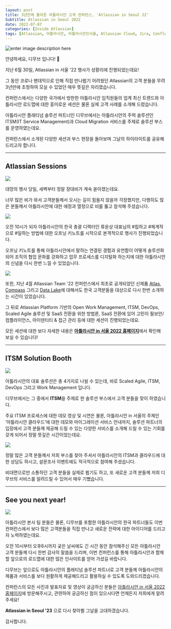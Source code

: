 ```yaml
---
layout: post
title: 3년만에 돌아온 아틀라시안 고객 컨퍼런스, 'Atlassian in Seoul 22' 
Subtitle: Atlassian in Seoul 2022
date: 2022-07-07
categories: [Inside Atlassian]
tags: [Atlassian, 아틀라시안, 아틀라시안인서울, Atlassian Cloud, Jira, Confluence, CloudMigration, 아틀라시안클라우드, 디무브, atlassianinseoul, 아틀라시안in서울, Atlas, Compass, Datalake, 아틀라시안행사, 파르나스호텔]
---
```


![enter image description here](https://d15k2d11r6t6rl.cloudfront.net/public/users/Integrators/208d7955-33b5-4ad5-b739-82f8ce94ecac/8a9982ff7519604f01751c35c4ac0507/AIS_Banner.png)

안녕하세요, 디무브 입니다! 🎈

지난 6월 30일, Atlassian in 서울 '22 행사가 성황리에 진행되었는데요!

그 동안 코로나 팬데믹으로 인해 직접 만나뵙기 어려웠던 Atlassian의 고객 분들을 무려 3년만에 초청하여 모실 수 있었던 매우 뜻깊은 자리였습니다.

컨퍼런스에서는 다양한 국가에서 방한한 아틀라시안 임직원들의 업계 최신 트렌드와 아틀라시안 로드맵에 대한 흥미로운 세션은 물론 실제 고객 사례를 소개해 드렸습니다.

아틀라시안 플래티넘 솔루션 파트너인 디무브에서는 아틀라시안의 주력 솔루션인 ITSM(IT Service Management)과 Cloud Migration 서비스를 주제로 솔루션 부스를 운영하였는데요.

컨퍼런스에서 소개된 다양한 세션과 부스 현장을 돌아보며 그날의 하이라이트를 공유해드리고자 합니다.

---
## Atlassian Sessions


![](/assets/images/blog/atlassianinseoul_1.png)

대망의 행사 당일, 새벽부터 정말 장대비가 계속 쏟아졌는데요.

너무 많은 비가 와서 고객분들께서 오시는 길이 힘들지 않을까 걱정했지만, 다행히도 많은 분들께서 아틀라시안에 대한 애정과 열정으로 비를 뚫고 참석해 주셨습니다.

![](/assets/images/blog/atlassianinseoul_2.png)

오전 10시가 되자 아틀라시안의 한국 총괄 디렉터인 류윤상 대표님의 #힙하고 #체계적으로 #일하는 방법에 대한 오프닝 키노트를 시작으로 본격적으로 행사가 진행되었습니다. 

오프닝 키노트를 통해 아틀라시안에서 말하는 연결된 경험과 유연함이 어떻게 솔루션화 되어 조직의 협업 문화를 강화하고 업무 프로세스를 디지털화 하는지에 대한 아틀라시안의 신념을 다시 한번 느낄 수 있었습니다.


![](/assets/images/blog/atlassianinseoul_3.png)

또한, 지난 4월 Atlassian Team '22 컨퍼런스에서 최초로 공개되었던 신제품 [Atlas](http://blog.dmove.kr/inside%20atlassian/2022/04/20/Introducing-Atlas.html), [Compass](http://blog.dmove.kr/inside%20atlassian/2022/04/21/Introducing-Compass.html) 그리고 [Data Lake](http://blog.dmove.kr/inside%20atlassian/2022/04/26/Atlassian-Datalake-and-Analytics.html)에 대해서도 한국 고객분들을 대상으로 다시 한번 소개하는 시간이 있었습니다.

그 뒤로 Atlassian Platform 기반의 Open Work Management, ITSM, DevOps, Scaled Agile 솔루션 및 SaaS 전환을 위한 방법론, SaaS 전환에 있어 고민이 필보안/컴플라이언스, 아이덴티티 & 접근 관리 등에 대한 세션이 진행되었는데요.

모든 세션에 대한 보다 자세한 내용은 [**아틀라시안 in 서울 2022 홈페이지**](https://www.atlassiankr.com/ "https://www.atlassiankr.com/")에서 확인해 보실 수 있습니다!

---

## ITSM Solution Booth

![](/assets/images/blog/atlassianinseoul_5.png)

아틀라시안의 대표 솔루션은 총 4가지로 나뉠 수 있는데, 바로 Scaled Agile, ITSM, DevOps 그리고 Work Management 입니다.

디무브에서는 그 중에서 **ITSM**을 주제로 한 솔루션 부스에서 고객 분들을 맞이 하였습니다.

주요 ITSM 프로세스에 대한 데모 영상 및 시연은 물론, 아틀라시안 in 서울의 주제인 ‘아틀라시안 클라우드’에 대한 데모와 마이그레이션 서비스 안내까지, 솔루션 파트너의 입장에서 고객 분들께 제공해 드릴 수 있는 다양한 서비스를 소개해 드릴 수 있는 기회를 갖게 되어서 정말 뜻깊은 시간이었는데요.

![](/assets/images/blog/atlassianinseoul_6.png)

정말 많은 고객 분들께서 저희 부스를 찾아 주셔서 아틀라시안의 ITSM과 클라우드에 대한 상담도 하시고, 설문조사 이벤트에도 적극적으로 참여해 주셨습니다.

비대면으로만 소통하던 고객 분들을 실제로 뵙기도 하고, 또 새로운 고객 분들께 저희 디무브의 서비스를 알려드릴 수 있어서 매우 기뻤습니다.

---
## See you next year! 

![](/assets/images/blog/atlassianinseoul_7.png)


아틀라시안 본사 팀 분들은 물론, 디무브를 포함한 아틀라시안의 한국 파트너들도 이번 컨퍼런스에서 보다 많은 고객분들을 직접 만나고 새로운 전략에 대한 아이디어를 드리고자 노력하였는데요. 

오전 10시부터 오후6시까지 궂은 날씨에도 긴 시간 동안 참석해주신 모든 아틀라시안 고객 분들께 다시 한번 감사의 말씀을 드리며, 이번 컨퍼런스를 통해 아틀라시안과 함께할 앞으로의 로드맵에 대한 많은 인사이트를 얻어 가셨길 바랍니다.


디무브는 앞으로도 아틀라시안의 플래티넘 솔루션 파트너로 고객 분들께 아틀라시안의 제품과 서비스를 보다 원활하게 제공해드리고 활용하실 수 있도록 도와드리겠습니다.

컨퍼런스의 모든 사진과 발표자료 및 영상이 궁금하신 분들은 [아틀라시안 in 서울 2022 홈페이지](https://www.atlassiankr.com/)에 방문해주시고, 관련하여 궁금하신 점이 있으시다면 언제든지 저희에게 알려주세요!

**Atlassian in Seoul '23** 으로 다시 찾아뵐 그날을 고대하겠습니다.

감사합니다.
